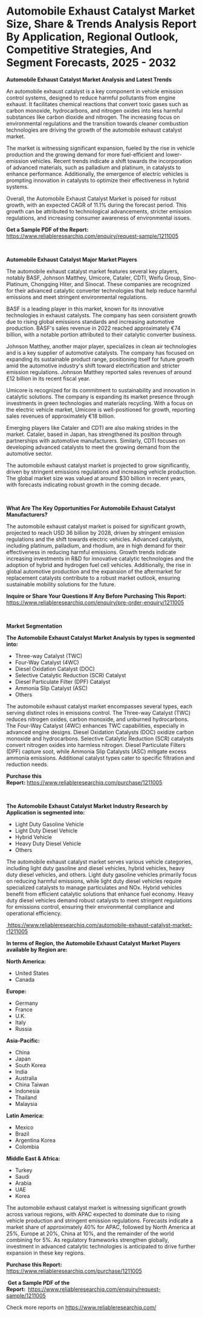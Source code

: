 <p><h1>Automobile Exhaust Catalyst Market Size, Share & Trends Analysis Report By Application, Regional Outlook, Competitive Strategies, And Segment Forecasts, 2025 - 2032</h1></p><p><strong>Automobile Exhaust Catalyst Market Analysis and Latest Trends</strong></p>
<p><p>An automobile exhaust catalyst is a key component in vehicle emission control systems, designed to reduce harmful pollutants from engine exhaust. It facilitates chemical reactions that convert toxic gases such as carbon monoxide, hydrocarbons, and nitrogen oxides into less harmful substances like carbon dioxide and nitrogen. The increasing focus on environmental regulations and the transition towards cleaner combustion technologies are driving the growth of the automobile exhaust catalyst market.</p><p>The market is witnessing significant expansion, fueled by the rise in vehicle production and the growing demand for more fuel-efficient and lower-emission vehicles. Recent trends indicate a shift towards the incorporation of advanced materials, such as palladium and platinum, in catalysts to enhance performance. Additionally, the emergence of electric vehicles is prompting innovation in catalysts to optimize their effectiveness in hybrid systems.</p><p>Overall, the Automobile Exhaust Catalyst Market is poised for robust growth, with an expected CAGR of 11.1% during the forecast period. This growth can be attributed to technological advancements, stricter emission regulations, and increasing consumer awareness of environmental issues.</p></p>
<p><strong>Get a Sample PDF of the Report:&nbsp;</strong> <a href="https://www.reliableresearchiq.com/enquiry/request-sample/1211005?utm_campaign=2732&utm_medium=2&utm_source=Github&utm_content=ia&utm_term=24032025&utm_id=automobile-exhaust-catalyst">https://www.reliableresearchiq.com/enquiry/request-sample/1211005</a></p>
<p>&nbsp;</p>
<p><strong>Automobile Exhaust Catalyst Major Market Players</strong></p>
<p><p>The automobile exhaust catalyst market features several key players, notably BASF, Johnson Matthey, Umicore, Cataler, CDTI, Weifu Group, Sino-Platinum, Chongqing Hiter, and Sinocat. These companies are recognized for their advanced catalytic converter technologies that help reduce harmful emissions and meet stringent environmental regulations.</p><p>BASF is a leading player in this market, known for its innovative technologies in exhaust catalysts. The company has seen consistent growth due to rising global emissions standards and increasing automotive production. BASF's sales revenue in 2022 reached approximately €74 billion, with a notable portion attributed to their catalytic converter business.</p><p>Johnson Matthey, another major player, specializes in clean air technologies and is a key supplier of automotive catalysts. The company has focused on expanding its sustainable product range, positioning itself for future growth amid the automotive industry's shift toward electrification and stricter emission regulations. Johnson Matthey reported sales revenues of around £12 billion in its recent fiscal year.</p><p>Umicore is recognized for its commitment to sustainability and innovation in catalytic solutions. The company is expanding its market presence through investments in green technologies and materials recycling. With a focus on the electric vehicle market, Umicore is well-positioned for growth, reporting sales revenues of approximately €18 billion.</p><p>Emerging players like Cataler and CDTI are also making strides in the market. Cataler, based in Japan, has strengthened its position through partnerships with automotive manufacturers. Similarly, CDTI focuses on developing advanced catalysts to meet the growing demand from the automotive sector.</p><p>The automobile exhaust catalyst market is projected to grow significantly, driven by stringent emissions regulations and increasing vehicle production. The global market size was valued at around $30 billion in recent years, with forecasts indicating robust growth in the coming decade.</p></p>
<p>&nbsp;</p>
<p><strong>What Are The Key Opportunities For Automobile Exhaust Catalyst Manufacturers?</strong></p>
<p><p>The automobile exhaust catalyst market is poised for significant growth, projected to reach USD 36 billion by 2028, driven by stringent emission regulations and the shift towards electric vehicles. Advanced catalysts, including platinum, palladium, and rhodium, are in high demand for their effectiveness in reducing harmful emissions. Growth trends indicate increasing investments in R&D for innovative catalytic technologies and the adoption of hybrid and hydrogen fuel cell vehicles. Additionally, the rise in global automotive production and the expansion of the aftermarket for replacement catalysts contribute to a robust market outlook, ensuring sustainable mobility solutions for the future.</p></p>
<p><strong>Inquire or Share Your Questions If Any Before Purchasing This Report:</strong> <a href="https://www.reliableresearchiq.com/enquiry/pre-order-enquiry/1211005?utm_campaign=2732&utm_medium=2&utm_source=Github&utm_content=ia&utm_term=24032025&utm_id=automobile-exhaust-catalyst">https://www.reliableresearchiq.com/enquiry/pre-order-enquiry/1211005</a></p>
<p>&nbsp;</p>
<p><strong>Market Segmentation</strong></p>
<p><strong>The Automobile Exhaust Catalyst Market Analysis by types is segmented into:</strong></p>
<p><ul><li>Three-way Catalyst (TWC)</li><li>Four-Way Catalyst (4WC)</li><li>Diesel Oxidation Catalyst (DOC)</li><li>Selective Catalytic Reduction (SCR) Catalyst</li><li>Diesel Particulate Filter (DPF) Catalyst</li><li>Ammonia Slip Catalyst (ASC)</li><li>Others</li></ul></p>
<p><p>The automobile exhaust catalyst market encompasses several types, each serving distinct roles in emissions control. The Three-way Catalyst (TWC) reduces nitrogen oxides, carbon monoxide, and unburned hydrocarbons. The Four-Way Catalyst (4WC) enhances TWC capabilities, especially in advanced engine designs. Diesel Oxidation Catalysts (DOC) oxidize carbon monoxide and hydrocarbons. Selective Catalytic Reduction (SCR) catalysts convert nitrogen oxides into harmless nitrogen. Diesel Particulate Filters (DPF) capture soot, while Ammonia Slip Catalysts (ASC) mitigate excess ammonia emissions. Additional catalyst types cater to specific filtration and reduction needs.</p></p>
<p><strong>Purchase this Report:&nbsp;</strong><a href="https://www.reliableresearchiq.com/purchase/1211005?utm_campaign=2732&utm_medium=2&utm_source=Github&utm_content=ia&utm_term=24032025&utm_id=automobile-exhaust-catalyst">https://www.reliableresearchiq.com/purchase/1211005</a></p>
<p>&nbsp;</p>
<p><strong>The Automobile Exhaust Catalyst Market Industry Research by Application is segmented into:</strong></p>
<p><ul><li>Light Duty Gasoline Vehicle</li><li>Light Duty Diesel Vehicle</li><li>Hybrid Vehicle</li><li>Heavy Duty Diesel Vehicle</li><li>Others</li></ul></p>
<p><p>The automobile exhaust catalyst market serves various vehicle categories, including light duty gasoline and diesel vehicles, hybrid vehicles, heavy duty diesel vehicles, and others. Light duty gasoline vehicles primarily focus on reducing harmful emissions, while light duty diesel vehicles require specialized catalysts to manage particulates and NOx. Hybrid vehicles benefit from efficient catalytic solutions that enhance fuel economy. Heavy duty diesel vehicles demand robust catalysts to meet stringent regulations for emissions control, ensuring their environmental compliance and operational efficiency.</p></p>
<p><a href="https://www.reliableresearchiq.com/automobile-exhaust-catalyst-market-r1211005?utm_campaign=2732&utm_medium=2&utm_source=Github&utm_content=ia&utm_term=24032025&utm_id=automobile-exhaust-catalyst">&nbsp;https://www.reliableresearchiq.com/automobile-exhaust-catalyst-market-r1211005</a></p>
<p><strong>In terms of Region, the Automobile Exhaust Catalyst Market Players available by Region are:</strong></p>
<p>
    <p> <strong> North America: </strong>
        <ul>
            <li>United States</li>
            <li>Canada</li>
        </ul>
        </p> 
    <p> <strong> Europe: </strong>
        <ul>
            <li>Germany</li>
            <li>France</li>
            <li>U.K.</li>
            <li>Italy</li>
            <li>Russia</li>
        </ul>
        </p> 
    <p> <strong> Asia-Pacific: </strong>
        <ul>
            <li>China</li>
            <li>Japan</li>
            <li>South Korea</li>
            <li>India</li>
            <li>Australia</li>
            <li>China Taiwan</li>
            <li>Indonesia</li>
            <li>Thailand</li>
            <li>Malaysia</li>
        </ul>
        </p> 
    <p> <strong> Latin America: </strong>
        <ul>
            <li>Mexico</li>
            <li>Brazil</li>
            <li>Argentina Korea</li>
            <li>Colombia</li>
        </ul>
        </p> 
    <p> <strong> Middle East & Africa: </strong>
        <ul>
            <li>Turkey</li>
            <li>Saudi</li>
            <li>Arabia</li>
            <li>UAE</li>
            <li>Korea</li>
        </ul>
    </p>
    </p>
<p><p>The automobile exhaust catalyst market is witnessing significant growth across various regions, with APAC expected to dominate due to rising vehicle production and stringent emission regulations. Forecasts indicate a market share of approximately 40% for APAC, followed by North America at 25%, Europe at 20%, China at 10%, and the remainder of the world combining for 5%. As regulatory frameworks strengthen globally, investment in advanced catalytic technologies is anticipated to drive further expansion in these key regions.</p></p>
<p><strong>Purchase this Report: </strong><a href="https://www.reliableresearchiq.com/purchase/1211005?utm_campaign=2732&utm_medium=2&utm_source=Github&utm_content=ia&utm_term=24032025&utm_id=automobile-exhaust-catalyst">https://www.reliableresearchiq.com/purchase/1211005</a></p>
<p>&nbsp;<strong>Get a Sample PDF of the Report:&nbsp;&nbsp;</strong><a href="https://www.reliableresearchiq.com/enquiry/request-sample/1211005?utm_campaign=2732&utm_medium=2&utm_source=Github&utm_content=ia&utm_term=24032025&utm_id=automobile-exhaust-catalyst">https://www.reliableresearchiq.com/enquiry/request-sample/1211005</a></p>
<p><strong></strong></p>
<p>Check more reports on <a href="https://www.reliableresearchiq.com/?utm_campaign=2732&utm_medium=2&utm_source=Github&utm_content=ia&utm_term=24032025&utm_id=automobile-exhaust-catalyst">https://www.reliableresearchiq.com/</a></p>